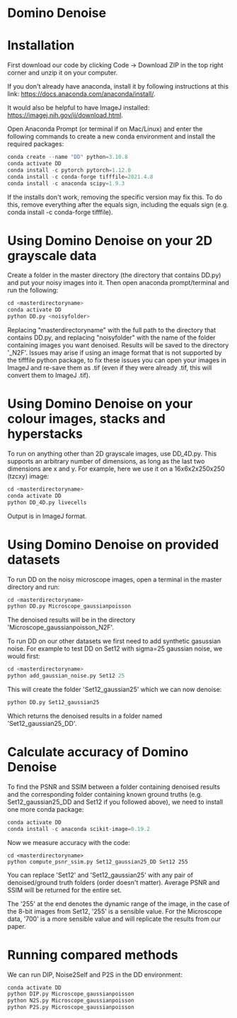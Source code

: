 # Domino Denoise

# Installation
First download our code by clicking Code -> Download ZIP in the top right corner and unzip it on your computer.

If you don't already have anaconda, install it by following instructions at this link: https://docs.anaconda.com/anaconda/install/.

It would also be helpful to have ImageJ installed: https://imagej.nih.gov/ij/download.html.

Open Anaconda Prompt (or terminal if on Mac/Linux) and enter the following commands to create a new conda environment and install the required packages:

```python
conda create --name "DD" python=3.10.8
conda activate DD
conda install -c pytorch pytorch=1.12.0
conda install -c conda-forge tifffile=2021.4.8
conda install -c anaconda scipy=1.9.3
```
If the installs don't work, removing the specific version may fix this. To do this, remove everything after the equals sign, including the equals sign (e.g. conda install -c conda-forge tifffile).
# Using Domino Denoise on your 2D grayscale data

Create a folder in the master directory (the directory that contains DD.py) and put your noisy images into it. Then open anaconda prompt/terminal and run the following:

```python
cd <masterdirectoryname>
conda activate DD
python DD.py <noisyfolder>
```
Replacing "masterdirectoryname" with the full path to the directory that contains DD.py, and replacing "noisyfolder" with the name of the folder containing images you want denoised. Results will be saved to the directory '<noisyolder>_N2F'. Issues may arise if using an image format that is not supported by the tifffile python package, to fix these issues you can open your images in ImageJ and re-save them as .tif (even if they were already .tif, this will convert them to ImageJ .tif).

# Using Domino Denoise on your colour images, stacks and hyperstacks

To run on anything other than 2D grayscale images, use DD_4D.py. This supports an arbitrary number of dimensions, as long as the last two dimensions are x and y. For example, here we use it on a 16x6x2x250x250 (tzcxy) image:
  
```python
cd <masterdirectoryname>
conda activate DD
python DD_4D.py livecells
```  

Output is in ImageJ format.

# Using Domino Denoise on provided datasets

To run DD on the noisy microscope images, open a terminal in the master directory and run:

```python
cd <masterdirectoryname>
python DD.py Microscope_gaussianpoisson
```
The denoised results will be in the directory 'Microscope_gaussianpoisson_N2F'.

To run DD on our other datasets we first need to add synthetic gasussian noise. For example to test DD on Set12 with sigma=25 gaussian noise, we would first: 
```python
cd <masterdirectoryname>
python add_gaussian_noise.py Set12 25
```
This will create the folder 'Set12_gaussian25' which we can now denoise:

```python
python DD.py Set12_gaussian25
```
Which returns the denoised results in a folder named 'Set12_gaussian25_DD'.
  


# Calculate accuracy of Domino Denoise

To find the PSNR and SSIM between a folder containing denoised results and the corresponding folder containing known ground truths (e.g. Set12_gaussian25_DD and Set12 if you followed above), we need to install one more conda package:

```python
conda activate DD
conda install -c anaconda scikit-image=0.19.2
```

Now we measure accuracy with the code:
```terminal
cd <masterdirectoryname>
python compute_psnr_ssim.py Set12_gaussian25_DD Set12 255
```

You can replace 'Set12' and 'Set12_gaussian25' with any pair of denoised/ground truth folders (order doesn't matter). Average PSNR and SSIM will be returned for the entire set.

The '255' at the end denotes the dynamic range of the image, in the case of the 8-bit images from Set12, '255' is a sensible value. For the Microscope data, '700' is a more sensible value and will replicate the results from our paper.
  

  
# Running compared methods

We can run DIP, Noise2Self and P2S in the DD environment:

```python
conda activate DD
python DIP.py Microscope_gaussianpoisson
python N2S.py Microscope_gaussianpoisson
python P2S.py Microscope_gaussianpoisson
```

